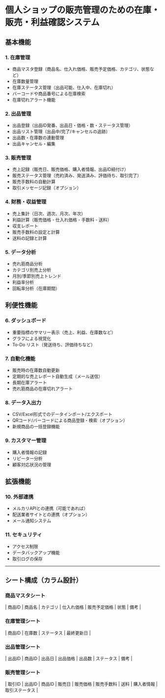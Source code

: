 # 個人ショップの販売管理のための在庫・販売・利益確認システム

## 基本機能

### 1. 在庫管理
- 商品マスタ登録（商品名、仕入れ価格、販売予定価格、カテゴリ、状態など）
- 在庫数量管理
- 在庫ステータス管理（出品可能、仕入中、在庫切れ）
- バーコードや商品番号による在庫検索
- 在庫切れアラート機能

### 2. 出品管理
- 出品登録（出品ID発番、出品日・価格・数・ステータス管理）
- 出品リスト管理（出品中/完了/キャンセルの追跡）
- 出品数・在庫数の連動管理
- 出品キャンセル・編集

### 3. 販売管理
- 売上記録（販売日、販売価格、購入者情報、出品ID紐付け）
- 販売ステータス管理（売約済み、発送済み、評価待ち、取引完了）
- 販売手数料の自動計算
- 取引メッセージ記録（オプション）

### 4. 財務・収益管理
- 売上集計（日次、週次、月次、年次）
- 利益計算（販売価格 - 仕入れ価格 - 手数料 - 送料）
- 収支レポート
- 販売手数料の設定と計算
- 送料の記録と計算

### 5. データ分析
- 売れ筋商品分析
- カテゴリ別売上分析
- 月別/季節別売上トレンド
- 利益率分析
- 回転率分析（在庫期間）

## 利便性機能

### 6. ダッシュボード
- 重要指標のサマリー表示（売上、利益、在庫数など）
- グラフによる視覚化
- To-Do リスト（発送待ち、評価待ちなど）

### 7. 自動化機能
- 販売時の在庫数自動更新
- 定期的な売上レポート自動生成（メール送信）
- 長期在庫アラート
- 売れ筋商品の在庫切れアラート

### 8. データ入出力
- CSV/Excel形式でのデータインポート/エクスポート
- QRコード/バーコードによる商品登録・検索（オプション）
- 新規商品の一括登録機能

### 9. カスタマー管理
- 購入者情報の記録
- リピーター分析
- 顧客対応状況の管理

## 拡張機能

### 10. 外部連携
- メルカリAPIとの連携（可能であれば）
- 配送業者サイトとの連携（オプション）
- メール通知システム

### 11. セキュリティ
- アクセス制限
- データバックアップ機能
- 取引ログの保存

---

## シート構成（カラム設計）

### 商品マスタシート
| 商品ID | 商品名 | カテゴリ | 仕入れ価格 | 販売予定価格 | 状態 | 備考 |

### 在庫管理シート
| 商品ID | 在庫数 | ステータス | 最終更新日 |

### 出品管理シート
| 出品ID | 商品ID | 出品日 | 出品価格 | 出品数 | ステータス | 備考 |

### 販売管理シート
| 取引ID | 出品ID | 商品ID | 販売日 | 販売価格 | 販売手数料 | 送料 | 購入者情報 | 取引ステータス |